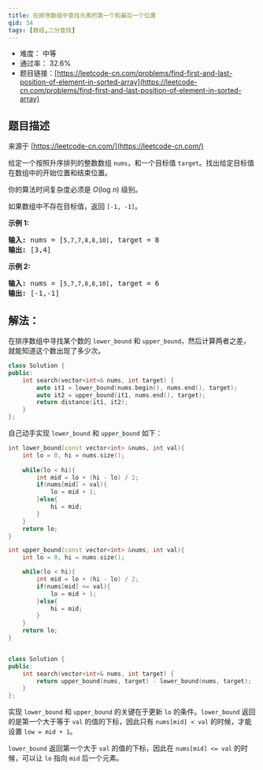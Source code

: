 ```yaml
---
title: 在排序数组中查找元素的第一个和最后一个位置
qid: 34
tags: [数组,二分查找]
---
```



- 难度： 中等
- 通过率： 32.6%
- 题目链接：[https://leetcode-cn.com/problems/find-first-and-last-position-of-element-in-sorted-array](https://leetcode-cn.com/problems/find-first-and-last-position-of-element-in-sorted-array)


## 题目描述

来源于 [https://leetcode-cn.com/](https://leetcode-cn.com/)

<p>给定一个按照升序排列的整数数组 <code>nums</code>，和一个目标值 <code>target</code>。找出给定目标值在数组中的开始位置和结束位置。</p>

<p>你的算法时间复杂度必须是&nbsp;<em>O</em>(log <em>n</em>) 级别。</p>

<p>如果数组中不存在目标值，返回&nbsp;<code>[-1, -1]</code>。</p>

<p><strong>示例 1:</strong></p>

<pre><strong>输入:</strong> nums = [<code>5,7,7,8,8,10]</code>, target = 8
<strong>输出:</strong> [3,4]</pre>

<p><strong>示例&nbsp;2:</strong></p>

<pre><strong>输入:</strong> nums = [<code>5,7,7,8,8,10]</code>, target = 6
<strong>输出:</strong> [-1,-1]</pre>


## 解法：

在排序数组中寻找某个数的 `lower_bound` 和 `upper_bound`，然后计算两者之差，就能知道这个数出现了多少次。

```c++
class Solution {
public:
    int search(vector<int>& nums, int target) {
        auto it1 = lower_bound(nums.begin(), nums.end(), target);
        auto it2 = upper_bound(it1, nums.end(), target);
        return distance(it1, it2);
    }
};
```

自己动手实现 `lower_bound` 和 `upper_bound` 如下：

```c++
int lower_bound(const vector<int> &nums, int val){
    int lo = 0, hi = nums.size();
    
    while(lo < hi){
        int mid = lo + (hi - lo) / 2;
        if(nums[mid] < val){
            lo = mid + 1;
        }else{
            hi = mid;
        }
    }
    return lo;
}

int upper_bound(const vector<int> &nums, int val){
    int lo = 0, hi = nums.size();

    while(lo < hi){
        int mid = lo + (hi - lo) / 2;
        if(nums[mid] <= val){
            lo = mid + 1;
        }else{
            hi = mid;
        }
    }
    return lo;
}


class Solution {
public:
    int search(vector<int>& nums, int target) {
        return upper_bound(nums, target) - lower_bound(nums, target);
    }
};
```

实现 `lower_bound` 和 `upper_bound` 的关键在于更新 `lo` 的条件。`lower_bound` 返回的是第一个大于等于 `val` 的值的下标，因此只有 `nums[mid] < val` 的时候，才能设置 `low = mid + 1`。

`lower_bound` 返回第一个大于 `val` 的值的下标，因此在 `nums[mid] <= val` 的时候，可以让 `lo` 指向 `mid` 后一个元素。